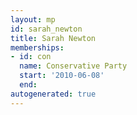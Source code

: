 ```yaml
---
layout: mp
id: sarah_newton
title: Sarah Newton
memberships:
- id: con
  name: Conservative Party
  start: '2010-06-08'
  end: 
autogenerated: true
---
```

